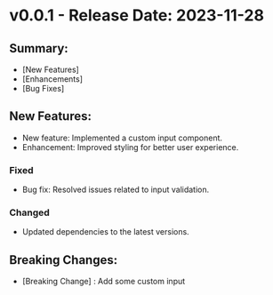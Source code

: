 # v0.0.1 - Release Date: 2023-11-28

## Summary:
- [New Features]
- [Enhancements]
- [Bug Fixes]

## New Features:
- New feature: Implemented a custom input component.
- Enhancement: Improved styling for better user experience.

### Fixed
- Bug fix: Resolved issues related to input validation.

### Changed
- Updated dependencies to the latest versions.

## Breaking Changes:
- [Breaking Change] : Add some custom input 